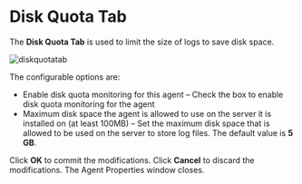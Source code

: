 # Disk Quota Tab

The __Disk Quota Tab__ is used to limit the size of logs to save disk space.

![diskquotatab](/img/product_docs/activitymonitor/activitymonitor/admin/agents/properties/diskquotatab.png)

The configurable options are:

- Enable disk quota monitoring for this agent – Check the box to enable disk quota monitoring for the agent
- Maximum disk space the agent is allowed to use on the server it is installed on (at least 100MB) – Set the maximum disk space that is allowed to be used on the server to store log files. The default value is __5 GB__.

Click __OK__ to commit the modifications. Click __Cancel__ to discard the modifications. The Agent Properties window closes.
